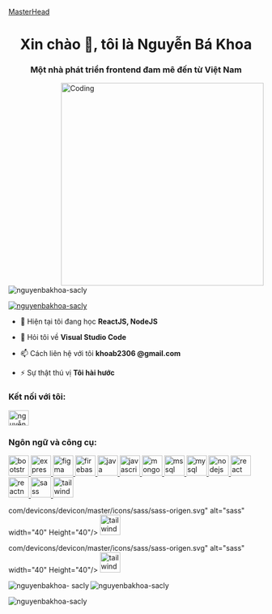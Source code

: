 [MasterHead](https://i.gifer.com/5eKX.gif)
<h1 align="center">Xin chào 👋, tôi là Nguyễn Bá Khoa</h1>
<h3 align="center">Một nhà phát triển frontend đam mê đến từ Việt Nam</h3>
<img align="right" alt="Coding" width="400" src="https://i.gifer.com/5eKX.gif">
<p align="left"> <img src ="https://komarev.com/ghpvc/?username=nguyenbakhoa-sacly&label=Profile%20views&color=0e75b6&style=flat" alt="nguyenbakhoa-sacly" /> </p>

<p align="left"> <a href="https://github.com/ryo-ma/github-profile-trophy">
<img src="https://github-profile-trophy.vercel.app/?username=nguyenbakhoa-sacly" 
alt= "nguyenbakhoa-sacly" /></a> </p>

- 🌱 Hiện tại tôi đang học **ReactJS, NodeJS**

- 💬 Hỏi tôi về **Visual Studio Code**

- 📫 Cách liên hệ với tôi **khoab2306 @gmail.com**

- ⚡ Sự thật thú vị **Tôi hài hước**

<h3 align="left">Kết nối với tôi:</h3>
<p align="left">
<a href="https:// fb.com/nguyễn bá khoa" target="blank">
<img 
align="center" 
src="https://raw.githubusercontent.com/rahuldkjain/github-profile-readme-generator/master/src/images/icon/Social/facebook.svg" 
alt="nguyễn bá khoa" Height="30" width="40" /></a>
<a href="https://instagram.com/k_h___o_a" target="blank "><imgalign="center" src="https://raw.githubusercontent.com/rahuldkjain/github-profile-readme-generator/master/src/images/icons/Social/instagram.svg" alt="k_h___o_a " Height="30" width="40" /></a>
</p>

<h3 align="left">Ngôn ngữ và công cụ:</h3>
<p align="left"> <a href="https://getbootstrap.com" target="_blank" rel="noreferrer"> <img src="https://raw.githubusercontent.com/devicons/devicon /master/icons/bootstrap/bootstrap-plain-wordmark.svg" alt="bootstrap" width="40" Height="40"/> </a> <a href="https://expressjs.com" target ="_blank" rel="noreferrer"> <img src="https://raw.githubusercontent.com/devicons/devicon/master/icons/express/express-origin-wordmark.svg" alt="express" width= "40" Height="40"/> </a> <a href="https://www.figma.com/" target="_blank" rel="noreferrer"> <img src="https:// www.vectorlogo.zone/logos/figma/figma-icon.svg" alt="figma" width="40" Height="40"/> </a> <a href="https://firebase.google. com/" target="_blank" rel="noreferrer"> 
<img src="https://www.vectorlogo.zone/logos/firebase/firebase-icon.svg" alt="firebase" width="40" chiều cao ="40"/> </a> <a href="https://www.java.com" target="_blank" rel="noreferrer"> <img src="https://raw.githubusercontent.com /devicons/devicon/master/icons/java/java-origen.svg" alt="java" width="40" Height="40"/> </a> <a href="https://developer.mozilla .org/en-US/docs/Web/JavaScript" target="_blank" rel="noreferrer"> 
<img src="https://raw.githubusercontent.com/devicons/devicon/master/icons/javascript/javascript -origen.svg" alt="javascript" width="40" Height="40"/> </a> <a href="https://www.mongodb.com/" target="_blank" rel=" noreferrer"> <img src="https://raw.githubusercontent.com/devicons/devicon/master/icons/mongodb/mongodb-origen-wordmark.svg" alt="mongodb" width="40" Height="40 "/> </a> <a href="https://www.microsoft.com/en-us/sql-server" target="_blank" rel="noreferrer"> <img src="https:// www.svgrepo.com/show/303229/microsoft-sql-server-logo.svg" alt="mssql" width="40" Height="40"/> </a> <a href="https:// www.mysql.com/" target="_blank" rel="noreferrer"> <img src="https://raw.githubusercontent.com/devicons/devicon/master/icons/mysql/mysql-origin-wordmark.svg" alt="mysql" width="40" Height="40"/> </a> <a href="https://nodejs.org" target="_blank" rel="noreferrer"> <img src ="https://raw.githubusercontent.com/devicons/devicon/master/icons/nodejs/nodejs-origen-wordmark.svg" alt="nodejs" width="40" Height="40"/> </a > <a href="https://reactjs.org/" target="_blank" rel="noreferrer"> <img src="https://raw.githubusercontent.com/devicons/devicon/master/icons/react /react-origin-wordmark.svg" alt="react" width="40" Height="40"/> </a> <a href="https://reactnative.dev/" target="_blank" rel ="noreferrer"> <img src="https://reactnative.dev/img/header_logo.svg" alt="reactnative" width="40" Height="40"/> </a> <a href=" https://sass-lang.com" target="_blank" rel="noreferrer"> <img src="https://raw.githubusercontent.com/devicons/devicon/master/icons/sass/sass-origin. svg" alt="sass" width="40" Height="40"/> </a> <a href="https://tailwindcss.com/" target="_blank" rel="noreferrer"> <img src="https://www.vectorlogo.zone/logos/tailwindcss/tailwindcss-icon.svg" alt="tailwind" width="40" Height="40"/> </a> </p>com/devicons/devicon/master/icons/sass/sass-origen.svg" alt="sass" width="40" Height="40"/> </a> <a href="https://tailwindcss. com/" target="_blank" rel="noreferrer"> <img src="https://www.vectorlogo.zone/logos/tailwindcss/tailwindcss-icon.svg" alt="tailwind" width="40" chiều cao ="40"/> </a> </p>com/devicons/devicon/master/icons/sass/sass-origen.svg" alt="sass" width="40" Height="40"/> </a> <a href="https://tailwindcss. com/" target="_blank" rel="noreferrer"> <img src="https://www.vectorlogo.zone/logos/tailwindcss/tailwindcss-icon.svg" alt="tailwind" width="40" chiều cao ="40"/> </a> </p>

<p><img align="left" src="https://github-readme-stats.vercel.app/api/top-langs?username=nguyenbakhoa-sacly&show_icons=true&locale=en&layout=compact" alt="nguyenbakhoa- sacly" /></p>

<p> <img align="center" src="https://github-readme-stats.vercel.app/api?username=nguyenbakhoa-sacly&show_icons=true&locale=en" alt ="nguyenbakhoa-sacly" /></p>

<p><img align="center" src="https://github-readme-streak-stats.herokuapp.com/?user=nguyenbakhoa-sacly&" alt= "nguyenbakhoa-sacly" /></p>
